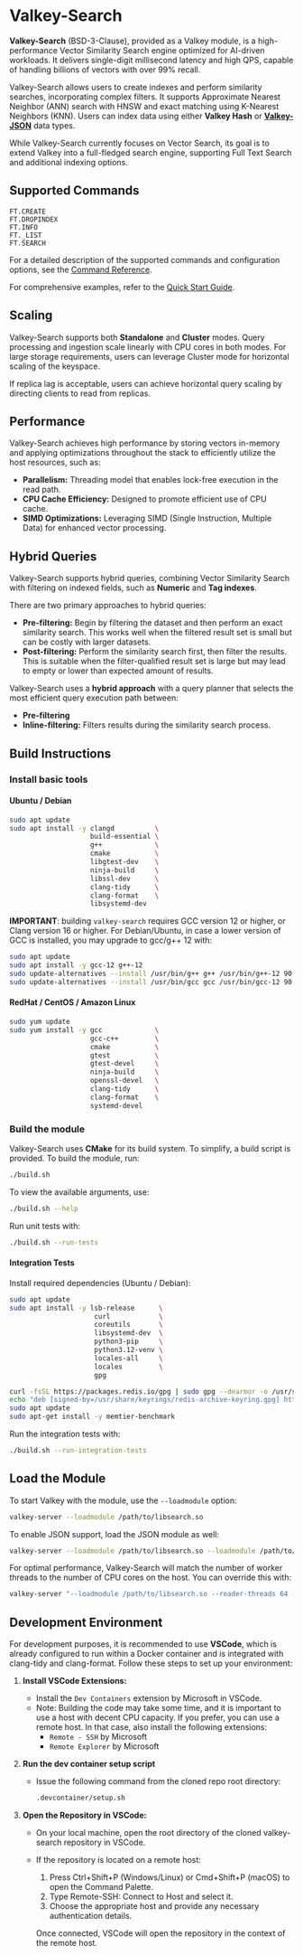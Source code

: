 # Valkey-Search

**Valkey-Search** (BSD-3-Clause), provided as a Valkey module, is a high-performance Vector Similarity Search engine optimized for AI-driven workloads. It delivers single-digit millisecond latency and high QPS, capable of handling billions of vectors with over 99% recall.

Valkey-Search allows users to create indexes and perform similarity searches, incorporating complex filters. It supports Approximate Nearest Neighbor (ANN) search with HNSW and exact matching using K-Nearest Neighbors (KNN). Users can index data using either **Valkey Hash** or **[Valkey-JSON](https://github.com/valkey-io/valkey-json)** data types.

While Valkey-Search currently focuses on Vector Search, its goal is to extend Valkey into a full-fledged search engine, supporting Full Text Search and additional indexing options.

## Supported Commands

```plaintext
FT.CREATE
FT.DROPINDEX
FT.INFO
FT._LIST
FT.SEARCH
```

For a detailed description of the supported commands and configuration options, see the [Command Reference](https://github.com/valkey-io/valkey-search/blob/main/COMMANDS.md).

For comprehensive examples, refer to the [Quick Start Guide](https://github.com/valkey-io/valkey-search/blob/main/QUICK_START.md).

## Scaling

Valkey-Search supports both **Standalone** and **Cluster** modes. Query processing and ingestion scale linearly with CPU cores in both modes. For large storage requirements, users can leverage Cluster mode for horizontal scaling of the keyspace.

If replica lag is acceptable, users can achieve horizontal query scaling by directing clients to read from replicas.

## Performance

Valkey-Search achieves high performance by storing vectors in-memory and applying optimizations throughout the stack to efficiently utilize the host resources, such as:

- **Parallelism:**  Threading model that enables lock-free execution in the read path.
- **CPU Cache Efficiency:** Designed to promote efficient use of CPU cache.
- **SIMD Optimizations:** Leveraging SIMD (Single Instruction, Multiple Data) for enhanced vector processing.

## Hybrid Queries

Valkey-Search supports hybrid queries, combining Vector Similarity Search with filtering on indexed fields, such as **Numeric** and **Tag indexes**.

There are two primary approaches to hybrid queries:

- **Pre-filtering:** Begin by filtering the dataset and then perform an exact similarity search. This works well when the filtered result set is small but can be costly with larger datasets.
- **Post-filtering:** Perform the similarity search first, then filter the results. This is suitable when the filter-qualified result set is large but may lead to empty or lower than expected amount of results.

Valkey-Search uses a **hybrid approach** with a query planner that selects the most efficient query execution path between:

- **Pre-filtering**
- **Inline-filtering:** Filters results during the similarity search process.

## Build Instructions

### Install basic tools

#### Ubuntu / Debian

```sh
sudo apt update
sudo apt install -y clangd          \
                    build-essential \
                    g++             \
                    cmake           \
                    libgtest-dev    \
                    ninja-build     \
                    libssl-dev      \
                    clang-tidy      \
                    clang-format    \
                    libsystemd-dev
```


**IMPORTANT**: building `valkey-search` requires GCC version 12 or higher, or Clang version 16 or higher. For Debian/Ubuntu, in case a lower version of GCC is installed, you may upgrade to gcc/g++ 12 with:

```sh
sudo apt update
sudo apt install -y gcc-12 g++-12
sudo update-alternatives --install /usr/bin/g++ g++ /usr/bin/g++-12 90
sudo update-alternatives --install /usr/bin/gcc gcc /usr/bin/gcc-12 90
```

#### RedHat / CentOS / Amazon Linux

```sh
sudo yum update
sudo yum install -y gcc             \
                    gcc-c++         \
                    cmake           \
                    gtest           \
                    gtest-devel     \
                    ninja-build     \
                    openssl-devel   \
                    clang-tidy      \
                    clang-format    \
                    systemd-devel
```

### Build the module

Valkey-Search uses **CMake** for its build system. To simplify, a build script is provided. To build the module, run:

```sh
./build.sh
```

To view the available arguments, use:

```sh
./build.sh --help
```

Run unit tests with:

```sh
./build.sh --run-tests
```

#### Integration Tests

Install required dependencies (Ubuntu / Debian):

```sh
sudo apt update
sudo apt install -y lsb-release      \
                     curl            \
                     coreutils       \
                     libsystemd-dev  \
                     python3-pip     \
                     python3.12-venv \
                     locales-all     \
                     locales         \
                     gpg

curl -fsSL https://packages.redis.io/gpg | sudo gpg --dearmor -o /usr/share/keyrings/redis-archive-keyring.gpg
echo "deb [signed-by=/usr/share/keyrings/redis-archive-keyring.gpg] https://packages.redis.io/deb $(lsb_release -cs) main" | sudo tee /etc/apt/sources.list.d/redis.list
sudo apt update
sudo apt-get install -y memtier-benchmark
```

Run the integration tests with:

```sh
./build.sh --run-integration-tests
```

## Load the Module

To start Valkey with the module, use the `--loadmodule` option:

```sh
valkey-server --loadmodule /path/to/libsearch.so
```

To enable JSON support, load the JSON module as well:

```sh
valkey-server --loadmodule /path/to/libsearch.so --loadmodule /path/to/libjson.so
```

For optimal performance, Valkey-Search will match the number of worker threads to the number of CPU cores on the host. You can override this with:

```sh
valkey-server "--loadmodule /path/to/libsearch.so --reader-threads 64 --writer-threads 64"
```

## Development Environment

For development purposes, it is recommended to use <b>VSCode</b>, which is already configured to run within a Docker container and is integrated with clang-tidy and clang-format. Follow these steps to set up your environment:

1. <b>Install VSCode Extensions:</b>
    - Install the `Dev Containers` extension by Microsoft in VSCode.
    - Note: Building the code may take some time, and it is important to use a host with decent CPU capacity. If you prefer, you can use a remote host. In that case, also install the following extensions:
      - `Remote - SSH` by Microsoft
      - `Remote Explorer` by Microsoft

2. <b>Run the dev container setup script</b>
    - Issue the following command from the cloned repo root directory:
        ```sh
        .devcontainer/setup.sh
        ```

3. <b>Open the Repository in VSCode:</b>
    - On your local machine, open the root directory of the cloned valkey-search repository in VSCode.
    - If the repository is located on a remote host:
      1. Press Ctrl+Shift+P (Windows/Linux) or Cmd+Shift+P (macOS) to open the Command Palette.
      2. Type Remote-SSH: Connect to Host and select it.
      3. Choose the appropriate host and provide any necessary authentication details.

       Once connected, VSCode will open the repository in the context of the remote host.

